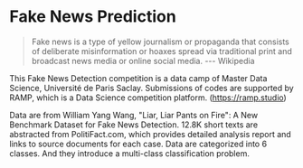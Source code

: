 # Fake News Prediction

> Fake news is a type of yellow journalism or propaganda that consists of deliberate misinformation or hoaxes spread via traditional print and broadcast news media or online social media. --- Wikipedia

This Fake News Detection competition is a data camp of Master Data Science, Université de Paris Saclay. Submissions of codes are supported by RAMP, which is a Data Science competition platform. (https://ramp.studio)

Data are from William Yang Wang, "Liar, Liar Pants on Fire": A New Benchmark Dataset for Fake News Detection. 12.8K short texts are abstracted from PolitiFact.com, which provides detailed analysis report and links to source documents for each case. Data are categorized into 6 classes. And they introduce a multi-class classification problem.


